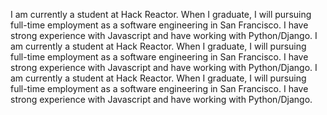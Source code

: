 I am currently a student at Hack Reactor.  When I graduate, I will pursuing full-time employment as a software engineering in San Francisco.  I have strong experience with Javascript and have working with Python/Django. I am currently a student at Hack Reactor.  When I graduate, I will pursuing full-time employment as a software engineering in San Francisco.  I have strong experience with Javascript and have working with Python/Django. I am currently a student at Hack Reactor.  When I graduate, I will pursuing full-time employment as a software engineering in San Francisco.  I have strong experience with Javascript and have working with Python/Django.
